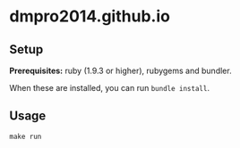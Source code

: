 # dmpro2014.github.io

## Setup

**Prerequisites:** ruby (1.9.3 or higher), rubygems and bundler.

When these are installed, you can run `bundle install`.

## Usage

```
make run
```

